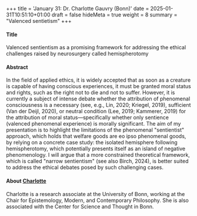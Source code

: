 +++
title = 'January 31: Dr. Charlotte Gauvry (Bonn)'
date = 2025-01-31T10:51:10+01:00
draft = false
hideMeta = true
weight = 8
summary = "Valenced sentietism"
+++
 

#### Title
Valenced sentientism as a promising framework for addressing the ethical challenges raised by neurosurgery called hemispherotomy

#### Abstract
In the field of applied ethics, it is widely accepted that as soon as a creature is capable of having conscious experiences, it must be granted moral status and rights, such as the right not to die and not to suffer. However, it is currently a subject of intense debate whether the attribution of phenomenal consciousness is a necessary (see, e.g., Lin, 2020; Kriegel, 2019), sufficient (Van der Deijl, 2020), or neutral condition (Lee, 2019; Kammerer, 2019) for the attribution of moral status—specifically whether only sentience (valenced phenomenal experience) is morally significant. The aim of my presentation is to highlight the limitations of the phenomenal "sentientist" approach, which holds that welfare goods are eo ipso phenomenal goods, by relying on a concrete case study: the isolated hemisphere following hemispherotomy, which potentially presents itself as an island of
negative phenomenology. I will argue that a more constrained theoretical framework, which is called "narrow sentientism" (see also Birch, 2024), is better suited to address the ethical debates posed by such challenging cases.
 

#### About [Charlotte](https://www.cst.uni-bonn.de/en/persons/charlotte-gauvry)

Charlotte is a research associate at the University of Bonn, working at the Chair for Epistemology, Modern, and Contemporary Philosophy. She is also associated with the Center for Science and Thought in Bonn. 


